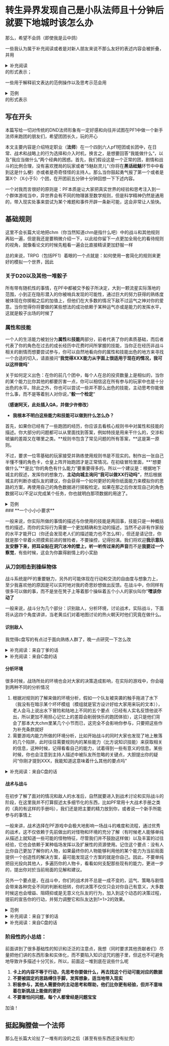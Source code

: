 # **转生异界发现自己是小队法师且十分钟后就要下地城时该怎么办**



那么，希望不会鸽（即使我是云中鸽）

一些我认为属于补充阅读或者是对新人朋友来说不那么友好的表述内容会被折叠，并用

<details>   <summary>补充阅读</summary>    </details>
的形式表示；

一些用于解释前文表达的范例操作以及思考示范会用

<details>   <summary>范例</summary>  </details>
的形式表示

## **写在开头**

本篇写给一切对传统的DND法师形象有一定好感和向往并试图在PF1中做一个新手法师来跑团的朋友们，希望团团长久，玩的开心

本文主要内容是介绍特定职业（**法师**）在一个四到六人pf1短团或长团中，在日常、战术和战略上的行为选择和介入时机，换言之，是想要回答“我能做什么“，以及”我应当做什么“两个经典的困惑。首先，我们假设这是一个正常的团，剧情和战斗的比例合理，没有喜欢搅局的玩家或者”5魅赵灵儿“（你将在**黑话祛魅**环节中中看到这是什么梗）亦或者是奇奇怪怪的主持人。那么当你鼓起勇气报了第一个或者是第X个（X小于5）个团，在开团前五分钟十分钟回想一下下述内容。

一个对我而言很好的原则是：PF本质是让大家把真实世界的经验和思考注入到一个群体游戏当中，异世界会有不同的物理甚至数学规则，但是科学精神仍然是通用的，带入现实处事来尝试为某个难题和事件开辟一条新可能，这会非常让人愉快。

## **基础规则**

这里不会长篇大论地把chm（你当然知道chm是指什么吧）中的战斗和其他规则再贴一遍，但是我还是要稍微介绍一下，以此给你留下一点更加全局化的看待规则的视角，就像看论文的时候先粗看一遍会比直接精读更加舒服一样

总的来说，TRPG（包括PF1）着眼的一个点就是：如何使用一套简化的规则来更好的模拟一个世界，因此

### **关于D20以及其他一堆骰子**

所有带有随机性的事情，在PF中都被交予骰子所决定，大到一颗流星实际落地的范围，小到正在隐形潜入的你被哨兵发现的可能性，通过巨大的努力获得的熟练度被体现在你掷骰之后的加值上，但他们在大多数的情况下敌不过运气之神对你的爱意。当你觉得你将要做的某些想法的成功依赖于某种运气亦或是能力的发挥水平，这就是骰子出场的时候了

### **属性和技能**

一个人的生活能力被划分为**属性**和**技能**两部分，前者代表了你的素质基础，而后者代表了你的角色在过去的成长经历中花费时间所掌握的技能，当你正在经历非战斗相关的剧情而想要尝试参与，你可以自然地看向你的属性和技能出色的地方来寻找一个合适的切入，请直接问“**我觉得XXX能力从字面上很适用于现在的情况，我可以这样做吗**”

关于如何定义出色：在你的前几个团中，每个人在总的投资数量上是相似的，当你的某个能力比你其他的都要厉害一点，你可以相信这在所有参与的玩家中也是十分出色的水平。除此之外，你也可以尝试一些并不那么出色的技能，主动思考你能做什么事，而不是等着别人对你说，”**骰一个检定**“

**（感谢阿天，此处插入QA，并做少许修改）**

- **我根本不明白这些能力和技能可以做到什么怎么办？**

首先，如果你已经有了一些跑团的经历，你应该去看核心规则书中对属性和技能的描述。你大部分的问题都可以从里面找到答案，例如特技是用来干什么的，交涉和唬骗的差距又在哪里之类。**规则书包含了常见问题的所有答案，**这是第一原则。

不过，要求一位零基础的玩家接受并熟练使用规则书是不现实的。制作出一张自己半懂不懂的角色卡，仓皇上阵开始跑团才是正常情况。在初级冒险里面，**“想要做什么”**是比“你的角色有什么能力”要重要得多的。所以一个建议是：根据地下城主的叙述，发挥你的想象力，**主动向城主询问“我可以做****XX行动****吗”**，然后根据城主的判断亦或队友的建议，你会获得一个如何更好的用你纸面能力来模拟你的思路的方案，再使用自己的角色数据进行掷骰检定。如果在那之后你发现自己的角色数据可以/不足以完成某个任务，你也就明白那项数据的用途了。

<details>   <summary>范例</summary>   半身人盗贼艾米被困在一个装饰豪华的房间里，她的面前有一道熊熊燃烧的火墙，足有5英尺高——这对于只有3英尺的艾米来说显得有些高不可攀，但她需要越过火墙才能到达房间另一侧的出口逃脱。鉴于这个情况，主持人告诉艾米一个默认的逃生方法（从火焰上跳过去）需要做难度等级20的特技检定用来跳过火墙。艾米没有给特技技能分配等级，20对于她来说太难了；（另一种来自现实认知的可能）不过，她想到也许不一定要跳过火焰，而可以从高处攀爬或者是荡过去，这听起来是一个适用于攀爬技能的行为。那么看看人物卡，很不错，她有很高的攀爬技能加值。与此同时，艾米翻找背包（同时玩家查看艾米的角色卡都带了些什么），发现了长绳和一个爪钩。于是艾米的玩家询问城主这个豪华的房间天花板上有没有什么可以用爪钩抓住的东西。城主思索之后告诉她火墙上方有一个华丽的大吊灯，足以让她用绳子爬上去，但需要先使用爪钩抓到它（进行攻击检定），再沿着绳子爬上去（攀爬技能检定）。艾米绕过了自己不擅长的领域，使用擅长的方式解决了问题。当你有一个奇思妙想，及时地说出来，并和其他人一起完善这个新思路。</details>
### **一个小小小要求**

一般来说，你实际所做的事情的描述与你使用的技能是两回事，技能只是一种概括性的描述，而你的实际行为需要一个更加精确和生动的描述，当然不必非有作家般的水平才能开口（你还会发现老人们的描述能力也不怎么样），但还是请记住，你就是那个举着火把摸索前进的冒险者，不要操控，记得扮演。我们将欢迎**我示意队友安静下来，把耳朵贴在洞穴冰冷的壁上，听一听传过来的声音**而不是**我要过一个察觉**，有些时候，这会为你赢得剧情上的小奖励

### **从刀剑相击到操纵物体**

战斗系统是PF的重要魅力，另外的可能体现在行动和交流的自由度与想象力上，至少我喜欢他的原因是可以实时地对我的奇思妙想做出反馈。在战斗中，你同样有很多可以做的事，而不是坐在凳子上等着那个操纵着五个小人的家伙叫你”**嘿该你动了**

一般来说，战斗分为几个部分：识别敌人，分析环境，讨论战术，实际战斗，下面将从这四个角度讲讲，当老黄瓜们对着地图讨论的热火朝天时他们究竟在做什么。

#### **识别敌人**

我觉得c盘写的有点过于面向熟练人群了，晚一点研究一下怎么改

<details>   <summary>补充阅读：来自丁爹的话</summary>   &nbsp;&nbsp;&nbsp;&nbsp;当你们的冒险小队进入了古瑟西隆的巨大墓穴中，黑暗中骨骼摩擦声变得越来越清晰了。队伍中的半兽人野蛮人哈卡——他是队伍中唯一拥有“黑暗视觉”而能够在这种漆黑中视物的——眯着眼睛低声告诉你们，狭长穴道的尽头有着三四个全身上下只剩骨骼的怪物，正在打量着你们。情况能坏到哪儿去呢——看起来也就是几个赤手空拳的骷髅。于是当你们燃起火炬靠近到足够近的距离，狡诈的骨魔们念着九狱的不祥语言从阴影中现身，你们终于知道，大事不妙了......<br>
   &nbsp;&nbsp;&nbsp;&nbsp;识别敌人永远是战斗中的第一件要事——尤其，在看这篇攻略的你想必是一位头脑派，那么野蛮人般“wghhhhh”冲进敌人群中也必然不会是你的最爱。通常而言，作为团队中的高贵文化人，你往往会比他人在知识相关技能中投入更多技能点，并且由于你的高智力属性调整值而获得更高的技能加值。<br>
	&nbsp;&nbsp;&nbsp;&nbsp;需要注意的是，你的角色熟知九狱魔鬼的一切细节（可能是因为她在法师学院中的毕设就是魔鬼学研究），并不代表着玩家需要通读并背诵怪物图鉴中关于魔鬼的每一页。如果想知道关于怪物，敌人，甚至神袛，世界的一切信息，请大胆地向你的DM发问吧，DM会告诉你你的角色（经由合适的知识检定）究竟知道哪些信息。<br>
    &nbsp;&nbsp;&nbsp;&nbsp;了解敌人究竟有什么用？首先，你至少能知道需不需要和你的对手开战。可能敌人过于强大需要暂避锋芒，也可能对方只是因为误会找上门，说不来通用语的可怜蜥蜴人。其次，法师是一个需要做出大量决策的团队灵魂人物，在战斗内，很多法术在合适的时机使用能够起到一锤定音的效果。举个例子，当骨魔们讥笑着围上来时，你是需要吟诵火球术的咒语轰出一条退路，还是应该借助蛛网术的力量，召唤出密密麻麻的蛛网限制它们的活动？如果是你的野蛮人队友坐在你的位置，他必然会毫不犹豫地使用火球术——并且惊讶的发现骨魔对于火焰伤害免疫。无论你希望你的法师专精于伤害，控场，辅助还是索性肉搏，了解敌人的长处（比如免疫、特殊能力、优势豁免、施法能力等等）和短处（比如弱点、弱势豁免等等）都能帮助你更好做出每一个选择。你会在后续的法术相关章节读到究竟如何运用起这些信息。</details>

<details>   <summary>补充阅读：来自C盘的话</summary>   知彼知己，百战不殆；不知彼而知己，一胜一负；不知彼不知己，每战必殆。”
——孙子《孙子兵法》<br>
大部分冒险者小队总归都能做到识别自己的能力，毕竟一方面，总归你们队伍会提前讨论好每个人的职能，即使是少数三个法师没有菜刀的憨憨队伍，那也只是能力的重叠和缺少，也不是不知道这个队伍每个人能干什么；另一方面，你们每个人的卡也都是完全公开的，而不是像战场一样可能有着不少fow，自己不知道自己手下的单位具体什么情况。所以，识别敌人就是知己知彼中相对比较重要的部分。<br>
敌人的具体特性可以通过进行知识检定来获得（甚至如果你的角色知识检定没过不知道，但是玩家正好知道，也最好不要说出来），但即使不过知识检定，有时也有一些你能看出来的东西。<br>
1、 体型。这可以说，基本上是一看见token就能确定的（集群除外，但集群比较特殊）；它除了本身，一般还能指示着其它属性。一个非常本质的，它可以指示的属性是触及：一般来说，大体型的敌人触及会比小体型的敌人触及更大（此处指的是体型相对的大小，不是某一级特定的体型），不过也有一些特例情况。同时，大体型生物一般会有更高的力量，再加上体型加值，这意味着它们很可能有更高的CMB和CMD，它们主动打的战技更容易成功，对它们打的战技更难成功。此外，它们可能还有更高的体质（当然对于大型的不死和构装生物，可以无视这一条），意味着它们可能有比较多的HP，以及比较高的强韧豁免。不过，它们未必会有多高的敏捷，所以它们的AC主要来源可能是天防（对有些类人生物，可能还有护甲），反射豁免也未必很高。反之，小体型生物未必有很高的力量和体质，但是可能有不低的敏捷。所以，它们的强韧豁免未必高，反射豁免可能比较高，AC主要来源可能是敏捷。考虑到体型修正，整体上来看它们未必有很高的CMD（但可能有不低的CMB，因为有个叫“灵活战技”的专长）。根据这些一般状况，可以说，一般对大体型生物多打接触AC和反射豁免，小体型多打失敏AC和强韧豁免（意志未必能从体型上看出来）。<br>
2、 战斗风格。这一条不一定能看出来，但是也是可以尝试看一看的。敌人可能的攻击方式主要有：（1）、使用人造武器攻击；（2）、使用天生武器（或徒手击打）攻击；（3）、使用特殊能力攻击；（4）、使用法术（或类法术能力，又或者部分超自然能力）攻击。当然，敌人也可能不止有一种攻击方式，而有多种攻击方式的混合。对于使用人造武器的情况，基本上观看敌方拿的武器即可；对于使用天生武器的，一些天生武器可以比较容易地看出来（例如爪抓，触手，抵撞），当然另一些可能是不大容易看；对于使用法术的，对于奥术施法者，这些人一般无甲，最多腹卷或丝绸礼甲，因为其他盔甲会带来奥术失败率；当然，对于一些有穿某些甲免奥败的职业，例如诗人和高级魔战来说可能他们会穿甲，但这种职业一般都不会纯使用法术攻击；另一点是有披甲奥术系列专长，但使用这一专长要消耗宝贵的迅捷动作，同时老实说也未必能带来很本质的AC提升，专长本身更是宝贵的资源，我就没见过人点这个专长的，不过在此还是要提一句；神术施法者可以随意穿甲，但神术的进攻性远不如奥术，没有第一时间看出来也问题不大；使用特殊能力攻击的敌人就没有什么特别好的判断方法，只能靠知识检定了。当然，一些时候DM可能会忘记或者懒得描述每个敌人穿着什么拿着什么，这个时候就需要你问一问了。<br>
</details>



#### **分析环境**

很多时候，战场所处的环境也会对大家的决策造成影响，在实际的游戏中，你会碰到两种不同的分析情况

1. 根据对规则的了解来做的环境分析，假如一个队友被突袭的触手拖进了水下（我没有在暗示某个坏坏模组（模组就是官方设计好给大家用来玩的文本）），老人会马上说出水下冒险和陆地上不同的五个要点（已经有人实名反馈他说不出，所以更加不用担心记忆上的差距会削弱快乐的跑团体验），这只是他们背会了那本大大chm里某几个小节而已，这完全不会影响你参与，只要把这些作为补充条款就好
2. 需要游戏内能力所做的环境分析，比如开始战斗的同时大家也发现了地上散落的几个陷阱，此时往往需要规则内的某些能力（比方说知识技能）来获取相关的信息，这种时候，记得看看自己的能力，试着得到一些有意义的信息。某些时候，你也会注意到主持人描述中被队友所忽略的关键点，大胆提出你的疑问“你刚才提到XXX，我能知道这意味着什么其他的要点吗”

<details>   <summary>补充阅读：来自C盘的话</summary>   
“地区和地貌同军队的给养是有关系的，它同军事行动本身也有十分密切而永久的关系，它对战斗过程本身，以及对战斗的准备和运用，都有决定性的影响。”
——卡尔·冯·克劳塞维茨《战争论》<br>
地形，毫无疑问，是影响军队作战的非常本质的因素。围绕着一些有利地形，可能会爆发激烈争夺，而占据有利地形的一方则很可能会胜利。从奥斯特里茨到加里波利，都雄辩地证明了这一点。当然，战争毕竟是人打的，如果占据有利地形的一方因此麻痹大意，那么反而会失败，典型例子就是42年夏季的刻赤战役。（md，怎么一键复制起我别的文章了）<br>
在接下来的讨论中，我们不考虑三种可以极大程度上无视地形的能力——飞行，掘地和传送，因为低级团很少有具有这种能力的敌人或玩家。如果你一上来就参一个高级团，那么想必你也不会看这篇文章了。<br>
地形对战斗的影响中，最本质的，就是有些地形会阻止移动。我们知道，兰彻斯特第一线性率到兰彻斯特平方律的转化，主要就是因为武器的发展让人数更多一方的所有单位都能攻击到目标。在大多数战斗中，敌人全部展开的情况下，在开阔地一般都是可以全部攻击到玩家的（当然，有40个乌尔芬蛮子那种傻逼战斗这样的特例）；这时虽然可能还是冷兵器交战，但实际上和平方律的情况反而比较接近。所以，在玩家数量相比敌人相对较少的情况，就可以考虑利用地形让敌人无法完全展开，来限制同一时间与玩家交战的敌人数量，把平方律拉回线性率。<br>
但是，地形只是存在于那里，还是需要人发挥主观能动性才能利用的。那么，如何利用这些地形呢？我们可以发现，对敌方的移动可能有这些方法影响：<br>
1、 不可通过地形，让敌方完全不可通过；<br>
2、 己方占据格，让敌方除非与占据该格的己方体型差距达到一定程度，或者通过尝试打闯越战技，又或者在能全速移动作为前提的情况下DC不低的特技，不然也无法通过；<br>
3、 困难地形，让敌方进入该格花费2倍移动力，同时禁止五尺快步，除非敌方有能力无视这种困难地形（一个典型例子是穿林步）；<br>
4、 障碍物，同样让敌方进入该格花费2倍移动力，但是并不禁止五尺快步；
5、 己方非占据但是触及内格，在己方还有藉机攻击次数的情况下，敌方会因为离开该格吃到藉机攻击，除非通过特技检定。<br>
其中1、3、4是非施法玩家很难影响的，2、5是非菜刀玩家一般不会影响的（法师当然也能占一格也能aoo，但是把法师送上前线的风险太大了，同时aoo还很可能打不中人或打中了也伤害不大）。而考虑到能比较大地改变地形，阻止单位移动的墙类法术至少也有4环，所以利用现有地形就尤为重要。当然，有蛛网术这个半径20尺扩散却只有2环的特例，所以很多法师2环都会备一个；但是同时这也意味着它很容易包住队友，没墙类法术那么随意拉，同时蛛网也是怕火的。同时，上面这些方式中有些比较硬，有些比较软，那些比较软的方式就要小心敌人强行突破（典例是大量敌人暴力吃满藉机攻击强冲，甚至可能是敏捷高的敌人过特技）。<br>
另外，地形也可以提供高差或者掩蔽，因此在战斗中可能获得一些修正。注意近战和远程攻击的掩蔽算法不同，远程是从任意一个角出来到对面四角不挡就可以不吃掩蔽，近战是从所有角出来到对面四角都不吃才可以。这些利用地形的方式相对比较简单，在此不再详述。<br>
水下战斗我个人基本从没见过，除非你在跑阿兹兰特遗踪或者什么专门的这个题材的团，不然到了再看也罢。<br>
</details>

#### **战术与战斗**

在初步了解了面对的情况和敌人的水准后，自然就要进入到战术讨论和实际战斗的阶段，在这里我并不打算叙述太多细节化的东西，比如PF常用十大战术手册之类的（真的有这样的手册吗），我们还是把主要的精力放到你，或者说一个新手所能参与的事情上

一般来讲，战术选择在PF游戏中会极大地影响一场战斗的难度和流程，通过优秀的战术，这不仅依赖于先前做出的对怪物和环境的充分了解（有时候老人能够单纯从描述上就知道一些可能的怪物特征，尽管我们并不鼓励这样做）以及丰富的过往经验，它也会依赖于某种临场发挥以及扩展性的资源使用。记住这个要点：没有人比你自己更加了解你的人物，如果最终你的人物能够利用他的某个能力为当前局面提供一个创造性的解决方案，最可能发现这个方案的就是你自己。因此，不要单纯把目光投向其他人，多遍历你的人物卡，看看如何支配那些现有的能力，更进一步的，提出你对於当前局面的见解和建议。

另外一个要点是，在战斗中，你们的战术并不总是一成不变的，运气、策略与剧情会带来各种完全不同的判断和扭转，你的决策不仅仅只会对你自己有意义，大多数时候这也会增益、阻碍抑或是无意义化队友的行为，加入到这个动态的决策过程，提前的宣告你的行动，并努力调整它和队友达到1+1>2的效果。

<details>   <summary>范例</summary>   鲍勃小队正在一座桥前踌躇，面前是一只一看就非常不好惹的怪物，法师梅林用他丰富的知识辨认出这是一只石魔像，在队友打算直接从潜伏中发起冲锋前，他敏锐的注意到桥的两侧并没有护栏，同时石魔像也不会飞行，也没有真知，识破隐形或者盲视盲感震颤感知什么的。他向队友建议稍安勿躁，梅林可以隐身上前，在克敌机先（一个大大提升你的攻击命中率的法术）的帮助下将魔像推到桥下去。队友称赞了这个思路，同时提出了桥上可能还有其他陷阱的担忧，于是梅林又给自己加持了一个阿兰姆泽伊的陷阱防护，这可以在大多数情况下保护他免受魔法陷阱的攻击，于是他小心上前，一把就将措手不及的魔像推到了河里，成功化解了一场可能的战斗。 </details>
<details>   <summary>补充阅读：来自丁爹的话</summary>这边请允许我插入一个概念：“择”。择代表了角色在战术层面能做的决策多样性。很明显，你的半兽人野蛮人队友能做的择大部分时候只有生不生气（是否进入狂暴）和冲锋哪个敌人（而不考虑鲁莽的行为会给自己或者队友带来怎样的战术劣势）。毫无疑问，施法者的每个法术都可能拥有决定性的作用，而在所有施法者中，法师的择也是最高的一档——这就是我为什么推荐每个法师尽量把自己每个法术位填上不一样的法术。观察法师的法术位表，随着等级上升和属性提高，法术位快速的增加带来了更多的决策，因此很多玩家的实际体验是：法师是一个“中后期”发力选手。先抛去这种电游概念不谈，这并不意味着前期你的法师角色不重要（不信你可以试试看告诉你的DM，你的一级法师准备了“七彩喷射”这个法术，看看你的DM会变得多紧张），而是说往往，选择法师之途意味着要在游戏过程中不断深入对法术、战术、决策、择的认识。可以说，正如你的法师角色一样，玩家也需要在游戏中持续学习持续精进。 </details>
<details>   <summary>补充阅读：来自C盘的话</summary>   
“战争是政治的延续。”<br>
——卡尔·冯·克劳塞维茨《战争论》<br>
战术，是为了达成你们战略目标而服务的。所以说，你们的战略目标，决定了你们应该采取的战术。而你们的战略目标，又是为了政治服务的。所以，比起敌人的配置和站位，对战术意义更大的，是你们希望通过这场战斗达成什么结果。一般来说，相对比较常见的有这些结果或它们的混合：<br>
1、 消灭敌人。<br>
2、 保护己方某个单位或地点。<br>
3、 坚持一定时间。<br>
4、 到达某个地点。<br>
在此讨论具体某种希望达成的结果会导向什么样的战术超出了笔者的能力，尤其在它们可能互相组合的情况下；但总而言之，有一点是确定的：消灭所有敌人未必在任何情况下都是最好的战术。<br>
</details>


### 阶段性的小总结：

前面讲到了很多基础性的知识和泛泛的注意点，我想（同时要求其他贡献者们）尽量把他们讲的东西形象和实体化，而不要陷入知识诅咒的圈子里，但这也不可避免地导致许多描述十分冗长，所以，前面这一堆到底在说些什么呢

1. **卡上的内容不等于行动，先思考你要做什么，再去找这个行动可能对应的数据**
2. **不要被固定的思路缚住手脚，发挥想象，适当地带入现实**
3. **积极参与，其他人需要你的主动思考和帮助，他们比你更有经验，但并不意味着在新挑战上能做的更好**
4. **不要害怕问问题，每个人都曾经是问题宝宝**

加油！



## **挺起胸膛做一个法师**

那么在长篇大论扯了一堆有的没的之后（甚至有些东西还没有扯完）



##  









